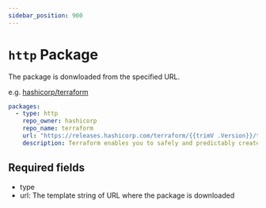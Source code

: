 ```yaml
---
sidebar_position: 900
---
```


# `http` Package

The package is donwloaded from the specified URL.

e.g. [hashicorp/terraform](https://github.com/aquaproj/aqua-registry/blob/main/pkgs/hashicorp/terraform/registry.yaml)

```yaml
packages:
  - type: http
    repo_owner: hashicorp
    repo_name: terraform
    url: "https://releases.hashicorp.com/terraform/{{trimV .Version}}/terraform_{{trimV .Version}}_{{.OS}}_{{.Arch}}.zip"
    description: Terraform enables you to safely and predictably create, change, and improve infrastructure. It is an open source tool that codifies APIs into declarative configuration files that can be shared amongst team members, treated as code, edited, reviewed, and versioned
```

## Required fields

* type
* url: The template string of URL where the package is downloaded
